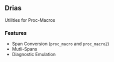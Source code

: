 ## Drias
Utilities for Proc-Macros

### Features
- Span Conversion (`proc_macro` and `proc_macro2`)
- Mutli-Spans
- Diagnostic Emulation
